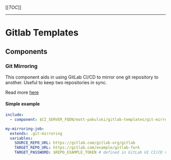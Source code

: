 

[[_TOC_]]

---

# Gitlab Templates

## Components

### Git Mirroring

This component aids in using GitLab CI/CD to mirror one git repository to another. Useful to keep two repositories in sync.

Read more [here](../templates/git-mirroring/README.md)

#### Simple example

```yaml
include:
  - component: $CI_SERVER_FQDN/matt-pakulski/gitlab-templates/git-mirroring/template@latest

my-mirroring-job:
  extends: .git-mirroring
  variables:
    SOURCE_REPO_URL: https://gitlab.com/gitlab-org/gitlab
    TARGET_REPO_URL: https://gitlab.com/example/gitlab-fork
    TARGET_PASSWORD: $REPO_EXAMPLE_TOKEN # defined in GitLab UI CI/CD variables
```